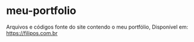 # meu-portfolio
Arquivos e códigos fonte do site contendo o meu portfólio, Disponível em: https://filipos.com.br
